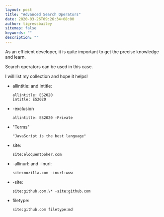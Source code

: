 ```yaml
---
layout: post
title: "Advanced Search Operators"
date: 2020-03-26T09:26:34+08:00
author: tigressbailey
sitemap: false
keywords: ""
description: ""
---
```


As an efficient developer, it is quite important to get the precise knowledge and learn.

Search operators can be used in this case.

I will list my collection and hope it helps!

- allintitle: and intitle:
  ```
  allintitle: ES2020
  intitle: ES2020
  ```

- -exclusion
  ```
  allintitle: ES2020 -Private
  ```

- "Terms"
  ```
  "JavaScript is the best language"
  ```

- site:
  ```
  site:eloquentpoker.com
  ```

- -allinurl: and -inurl:
  ```
  site:mozilla.com -inurl:www
  ```

- -site:
  ```
  site:github.com.\* -site:github.com
  ```

- filetype:
  ```
  site:github.com filetype:md
  ```


<!--more-->

